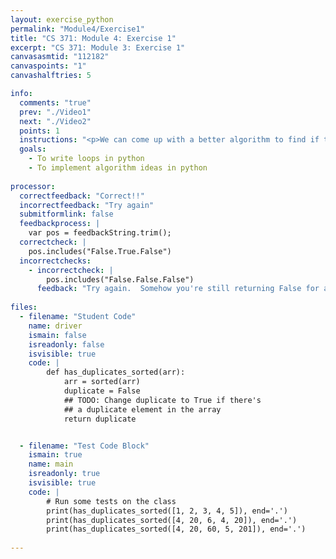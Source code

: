 ```yaml
---
layout: exercise_python
permalink: "Module4/Exercise1"
title: "CS 371: Module 4: Exercise 1"
excerpt: "CS 371: Module 3: Exercise 1"
canvasasmtid: "112182"
canvaspoints: "1"
canvashalftries: 5

info:
  comments: "true"
  prev: "./Video1"
  next: "./Video2"
  points: 1
  instructions: "<p>We can come up with a better algorithm to find if there are duplicates by first sorting the array and then noticing that duplicates will become adjacent in the sorted array.  So we just have to loop through and find adjacent elements that are the same.  Fill in the <code>has_duplicates_sorted</code> method that first sorts the elements and then does this.</p>"
  goals:
    - To write loops in python
    - To implement algorithm ideas in python
    
processor:  
  correctfeedback: "Correct!!" 
  incorrectfeedback: "Try again"
  submitformlink: false
  feedbackprocess: | 
    var pos = feedbackString.trim();
  correctcheck: |
    pos.includes("False.True.False")
  incorrectchecks:
    - incorrectcheck: |
        pos.includes("False.False.False")
      feedback: "Try again.  Somehow you're still returning False for all of the duplicate checks, but one of them should be true." 
 
files:
  - filename: "Student Code"
    name: driver
    ismain: false
    isreadonly: false
    isvisible: true
    code: | 
        def has_duplicates_sorted(arr):
            arr = sorted(arr)
            duplicate = False
            ## TODO: Change duplicate to True if there's
            ## a duplicate element in the array
            return duplicate


  - filename: "Test Code Block"
    ismain: true
    name: main
    isreadonly: true
    isvisible: true
    code: |
        # Run some tests on the class
        print(has_duplicates_sorted([1, 2, 3, 4, 5]), end='.')
        print(has_duplicates_sorted([4, 20, 6, 4, 20]), end='.')
        print(has_duplicates_sorted([4, 20, 60, 5, 201]), end='.')
        
---
```

